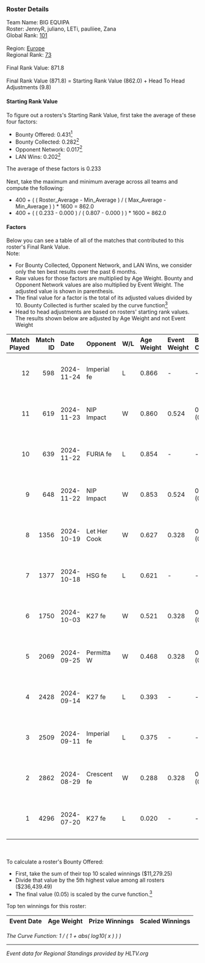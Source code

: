 ### Roster Details<br />
Team Name: BIG EQUIPA<br />
Roster: JennyR, juliano, LETi, pauliiee, Zana<br />
Global Rank: [101](../../standings_global_2025_01_13.md)<br />
<br />
Region: [Europe]( ../../standings_europe_2025_01_13.md)<br />
Regional Rank: [73]( ../../standings_europe_2025_01_13.md)<br />
<br />
Final Rank Value:  871.8<br />
<br />
Final Rank Value (871.8) = Starting Rank Value (862.0) + Head To Head Adjustments (9.8)<br />

#### Starting Rank Value<br />
To figure out a rosters's Starting Rank Value, first take the average of these four factors:<br />
- Bounty Offered: 0.431[<sup>1</sup>](#table2)
- Bounty Collected: 0.282[<sup>2</sup>](#table1)
- Opponent Network: 0.017[<sup>2</sup>](#table1)
- LAN Wins: 0.202[<sup>2</sup>](#table1)

The average of these factors is 0.233<br />
<br />
Next, take the maximum and minimum average across all teams and compute the following:<br />
- 400 + ( ( Roster_Average - Min_Average ) / ( Max_Average - Min_Average ) ) * 1600 = 862.0
- 400 + ( ( 0.233 - 0.000 ) / ( 0.807 - 0.000 ) ) * 1600 = 862.0


#### Factors<br />
Below you can see a table of all of the matches that contributed to this roster's Final Rank Value.<br />
Note:<br />

- For Bounty Collected, Opponent Network, and LAN Wins, we consider only the ten best results over the past 6 months.
- Raw values for those factors are multiplied by Age Weight. Bounty and Opponent Network values are also multiplied by Event Weight. The adjusted value is shown in parenthesis.
- The final value for a factor is the total of its adjusted values divided by 10. Bounty Collected is further scaled by the curve function[<sup>3</sup>](#curveFunction)
- Head to head adjustments are based on rosters' starting rank values. The results shown below are adjusted by Age Weight and not Event Weight
<span id="table1"></span><br />


| Match Played | Match ID | Date       | Opponent     | W/L | Age Weight | Event Weight | Bounty Collected | Opponent Network | LAN Wins  | H2H Adj. | Roster                                  |
| -: | -: | :- | :- | :- | :- | :- | :- | :- | :- | -: | :- |
|           12 |      598 | 2024-11-24 | Imperial fe  | L   | 0.866      | -            | -                | -                | -         |    -3.00 | JennyR, juliano, LETi, pauliiee, Zana   |
|           11 |      619 | 2024-11-23 | NIP Impact   | W   | 0.860      | 0.524        | 0.026 (0.012)    | 0.136 (0.061)    | 1 (0.860) |    11.15 | JennyR, juliano, LETi, pauliiee, Zana   |
|           10 |      639 | 2024-11-22 | FURIA fe     | L   | 0.854      | -            | -                | -                | -         |    -2.75 | JennyR, juliano, LETi, pauliiee, Zana   |
|            9 |      648 | 2024-11-22 | NIP Impact   | W   | 0.853      | 0.524        | 0.026 (0.012)    | 0.136 (0.061)    | 1 (0.853) |    11.32 | JennyR, juliano, LETi, pauliiee, Zana   |
|            8 |     1356 | 2024-10-19 | Let Her Cook | W   | 0.627      | 0.328        | 0.005 (0.001)    | 0.069 (0.014)    | 0 (0.000) |     5.51 | JennyR, juliano, LETi, pauliiee, Zana   |
|            7 |     1377 | 2024-10-18 | HSG fe       | L   | 0.621      | -            | -                | -                | -         |   -14.31 | JennyR, juliano, LETi, pauliiee, Zana   |
|            6 |     1750 | 2024-10-03 | K27 fe       | W   | 0.521      | 0.328        | 0.016 (0.003)    | 0.127 (0.022)    | 0 (0.000) |     5.99 | JennyR, juliano, LETi, pauliiee, Zana   |
|            5 |     2069 | 2024-09-25 | Permitta W   | W   | 0.468      | 0.328        | 0.007 (0.001)    | 0.055 (0.008)    | 0 (0.000) |     3.59 | JennyR, juliano, LETi, pauliiee, Zana   |
|            4 |     2428 | 2024-09-14 | K27 fe       | L   | 0.393      | -            | -                | -                | -         |    -8.01 | JennyR, juliano, LETi, pauliiee, Zana   |
|            3 |     2509 | 2024-09-11 | Imperial fe  | L   | 0.375      | -            | -                | -                | -         |    -1.34 | JennyR, juliano, LETi, pauliiee, Zana   |
|            2 |     2862 | 2024-08-29 | Crescent fe  | W   | 0.288      | 0.328        | 0.004 (0.000)    | 0.029 (0.003)    | 0 (0.000) |     2.08 | JennyR, juliano, LETi, pauliiee, Zana   |
|            1 |     4296 | 2024-07-20 | K27 fe       | L   | 0.020      | -            | -                | -                | -         |    -0.42 | JennyR, juliano, kyossa, pauliiee, Zana |

<br />
<span id="table2"></span><br />
To calculate a roster's Bounty Offered:<br />

- First, take the sum of their top 10 scaled winnings ($11,279.25)
- Divide that value by the 5th highest value among all rosters ($236,439.49)
- The final value (0.05) is scaled by the curve function.[<sup>3</sup>](#curveFunction)

Top ten winnings for this roster:<br />

| Event Date | Age Weight | Prize Winnings | Scaled Winnings |
| :- | -: | :- | :- |


<span id="curveFunction"></span>_The Curve Function: 1 / ( 1 + abs( log10( x ) ) )_<br />

---
_Event data for Regional Standings provided by HLTV.org_<br />
